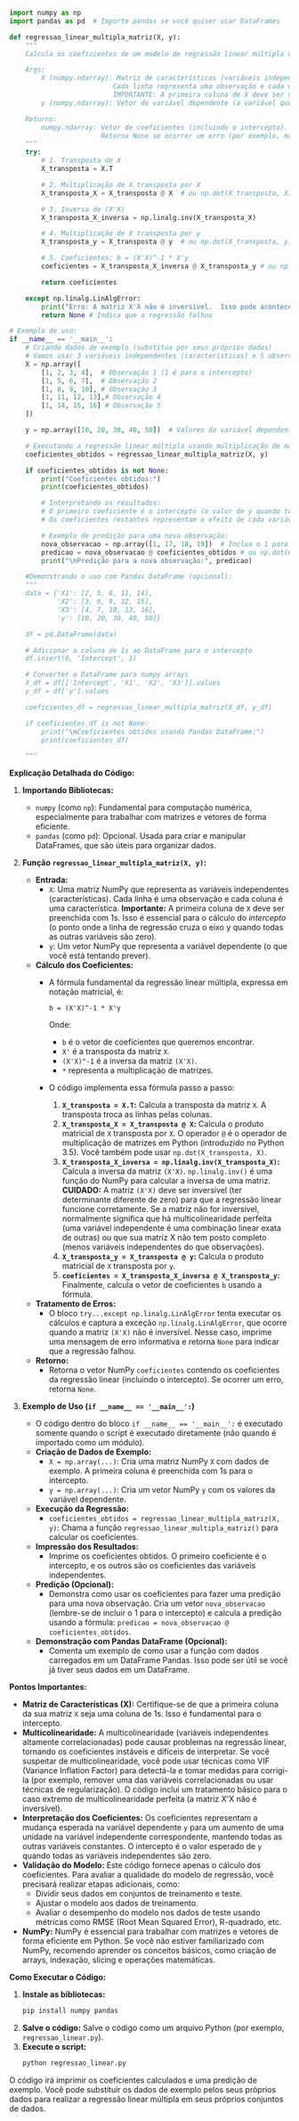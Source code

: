 ```python
import numpy as np
import pandas as pd  # Importe pandas se você quiser usar DataFrames

def regressao_linear_multipla_matriz(X, y):
    """
    Calcula os coeficientes de um modelo de regressão linear múltipla usando multiplicação de matrizes.

    Args:
        X (numpy.ndarray): Matriz de características (variáveis independentes).
                          Cada linha representa uma observação e cada coluna uma característica.
                          IMPORTANTE: A primeira coluna de X deve ser uma coluna de 1s (para o intercepto).
        y (numpy.ndarray): Vetor de variável dependente (a variável que você quer prever).

    Returns:
        numpy.ndarray: Vetor de coeficientes (incluindo o intercepto).
                       Retorna None se ocorrer um erro (por exemplo, matriz X não inversível).
    """
    try:
        # 1. Transposta de X
        X_transposta = X.T

        # 2. Multiplicação de X transposta por X
        X_transposta_X = X_transposta @ X  # ou np.dot(X_transposta, X)

        # 3. Inversa de (X'X)
        X_transposta_X_inversa = np.linalg.inv(X_transposta_X)

        # 4. Multiplicação de X transposta por y
        X_transposta_y = X_transposta @ y  # ou np.dot(X_transposta, y)

        # 5. Coeficientes: b = (X'X)^-1 * X'y
        coeficientes = X_transposta_X_inversa @ X_transposta_y # ou np.dot(X_transposta_X_inversa, X_transposta_y)

        return coeficientes

    except np.linalg.LinAlgError:
        print("Erro: A matriz X'X não é inversível.  Isso pode acontecer se houver multicolinearidade perfeita ou se X não tiver posto completo.")
        return None # Indica que a regressão falhou

# Exemplo de uso:
if __name__ == '__main__':
    # Criando dados de exemplo (substitua por seus próprios dados)
    # Vamos usar 3 variáveis independentes (características) e 5 observações
    X = np.array([
        [1, 2, 3, 4],  # Observação 1 (1 é para o intercepto)
        [1, 5, 6, 7],  # Observação 2
        [1, 8, 9, 10], # Observação 3
        [1, 11, 12, 13],# Observação 4
        [1, 14, 15, 16] # Observação 5
    ])

    y = np.array([10, 20, 30, 40, 50])  # Valores da variável dependente

    # Executando a regressão linear múltipla usando multiplicação de matrizes
    coeficientes_obtidos = regressao_linear_multipla_matriz(X, y)

    if coeficientes_obtidos is not None:
        print("Coeficientes obtidos:")
        print(coeficientes_obtidos)

        # Interpretando os resultados:
        # O primeiro coeficiente é o intercepto (o valor de y quando todas as variáveis independentes são 0).
        # Os coeficientes restantes representam o efeito de cada variável independente em y, mantendo as outras constantes.

        # Exemplo de predição para uma nova observação:
        nova_observacao = np.array([1, 17, 18, 19])  # Inclua o 1 para o intercepto
        predicao = nova_observacao @ coeficientes_obtidos # ou np.dot(nova_observacao, coeficientes_obtidos)
        print("\nPredição para a nova observação:", predicao)

    #Demonstrando o uso com Pandas DataFrame (opcional):
    """
    data = {'X1': [2, 5, 8, 11, 14],
            'X2': [3, 6, 9, 12, 15],
            'X3': [4, 7, 10, 13, 16],
            'y': [10, 20, 30, 40, 50]}

    df = pd.DataFrame(data)

    # Adicionar a coluna de 1s ao DataFrame para o intercepto
    df.insert(0, 'Intercept', 1)

    # Converter o DataFrame para numpy arrays
    X_df = df[['Intercept', 'X1', 'X2', 'X3']].values
    y_df = df['y'].values

    coeficientes_df = regressao_linear_multipla_matriz(X_df, y_df)

    if coeficientes_df is not None:
        print("\nCoeficientes obtidos usando Pandas DataFrame:")
        print(coeficientes_df)

    """
```

**Explicação Detalhada do Código:**

1. **Importando Bibliotecas:**
   - `numpy` (como `np`):  Fundamental para computação numérica, especialmente para trabalhar com matrizes e vetores de forma eficiente.
   - `pandas` (como `pd`):  Opcional. Usada para criar e manipular DataFrames, que são úteis para organizar dados.

2. **Função `regressao_linear_multipla_matriz(X, y)`:**
   - **Entrada:**
     - `X`: Uma matriz NumPy que representa as variáveis independentes (características). Cada linha é uma observação e cada coluna é uma característica.  **Importante:**  A primeira coluna de `X` deve ser preenchida com 1s.  Isso é essencial para o cálculo do *intercepto* (o ponto onde a linha de regressão cruza o eixo y quando todas as outras variáveis são zero).
     - `y`: Um vetor NumPy que representa a variável dependente (o que você está tentando prever).
   - **Cálculo dos Coeficientes:**
     - A fórmula fundamental da regressão linear múltipla, expressa em notação matricial, é:
       ```
       b = (X'X)^-1 * X'y
       ```
       Onde:
         - `b` é o vetor de coeficientes que queremos encontrar.
         - `X'` é a transposta da matriz `X`.
         - `(X'X)^-1` é a inversa da matriz `(X'X)`.
         - `*` representa a multiplicação de matrizes.

     - O código implementa essa fórmula passo a passo:
       1. **`X_transposta = X.T`:** Calcula a transposta da matriz `X`.  A transposta troca as linhas pelas colunas.
       2. **`X_transposta_X = X_transposta @ X`:**  Calcula o produto matricial de `X` transposta por `X`.  O operador `@`  é o operador de multiplicação de matrizes em Python (introduzido no Python 3.5).  Você também pode usar `np.dot(X_transposta, X)`.
       3. **`X_transposta_X_inversa = np.linalg.inv(X_transposta_X)`:** Calcula a inversa da matriz `(X'X)`.  `np.linalg.inv()` é uma função do NumPy para calcular a inversa de uma matriz. **CUIDADO:** A matriz `(X'X)` deve ser inversível (ter determinante diferente de zero) para que a regressão linear funcione corretamente. Se a matriz não for inversível, normalmente significa que há multicolinearidade perfeita (uma variável independente é uma combinação linear exata de outras) ou que sua matriz X não tem posto completo (menos variáveis independentes do que observações).
       4. **`X_transposta_y = X_transposta @ y`:** Calcula o produto matricial de `X` transposta por `y`.
       5. **`coeficientes = X_transposta_X_inversa @ X_transposta_y`:**  Finalmente, calcula o vetor de coeficientes `b` usando a fórmula.
   - **Tratamento de Erros:**
     - O bloco `try...except np.linalg.LinAlgError` tenta executar os cálculos e captura a exceção `np.linalg.LinAlgError`, que ocorre quando a matriz `(X'X)` não é inversível.  Nesse caso, imprime uma mensagem de erro informativa e retorna `None` para indicar que a regressão falhou.
   - **Retorno:**
     - Retorna o vetor NumPy `coeficientes` contendo os coeficientes da regressão linear (incluindo o intercepto).  Se ocorrer um erro, retorna `None`.

3. **Exemplo de Uso (`if __name__ == '__main__':`)**
   - O código dentro do bloco `if __name__ == '__main__':` é executado somente quando o script é executado diretamente (não quando é importado como um módulo).
   - **Criação de Dados de Exemplo:**
     - `X = np.array(...)`: Cria uma matriz NumPy `X` com dados de exemplo.  A primeira coluna é preenchida com 1s para o intercepto.
     - `y = np.array(...)`: Cria um vetor NumPy `y` com os valores da variável dependente.
   - **Execução da Regressão:**
     - `coeficientes_obtidos = regressao_linear_multipla_matriz(X, y)`: Chama a função `regressao_linear_multipla_matriz()` para calcular os coeficientes.
   - **Impressão dos Resultados:**
     - Imprime os coeficientes obtidos.  O primeiro coeficiente é o intercepto, e os outros são os coeficientes das variáveis independentes.
   - **Predição (Opcional):**
     - Demonstra como usar os coeficientes para fazer uma predição para uma nova observação.  Cria um vetor `nova_observacao` (lembre-se de incluir o 1 para o intercepto) e calcula a predição usando a fórmula: `predicao = nova_observacao @ coeficientes_obtidos`.
   - **Demonstração com Pandas DataFrame (Opcional):**
     - Comenta um exemplo de como usar a função com dados carregados em um DataFrame Pandas.  Isso pode ser útil se você já tiver seus dados em um DataFrame.

**Pontos Importantes:**

* **Matriz de Características (X):** Certifique-se de que a primeira coluna da sua matriz `X` seja uma coluna de 1s.  Isso é fundamental para o intercepto.
* **Multicolinearidade:** A multicolinearidade (variáveis independentes altamente correlacionadas) pode causar problemas na regressão linear, tornando os coeficientes instáveis e difíceis de interpretar. Se você suspeitar de multicolinearidade, você pode usar técnicas como VIF (Variance Inflation Factor) para detectá-la e tomar medidas para corrigi-la (por exemplo, remover uma das variáveis correlacionadas ou usar técnicas de regularização).  O código inclui um tratamento básico para o caso extremo de multicolinearidade perfeita (a matriz X'X não é inversível).
* **Interpretação dos Coeficientes:** Os coeficientes representam a mudança esperada na variável dependente `y` para um aumento de uma unidade na variável independente correspondente, mantendo todas as outras variáveis constantes.  O intercepto é o valor esperado de `y` quando todas as variáveis independentes são zero.
* **Validação do Modelo:** Este código fornece apenas o cálculo dos coeficientes.  Para avaliar a qualidade do modelo de regressão, você precisará realizar etapas adicionais, como:
    - Dividir seus dados em conjuntos de treinamento e teste.
    - Ajustar o modelo aos dados de treinamento.
    - Avaliar o desempenho do modelo nos dados de teste usando métricas como RMSE (Root Mean Squared Error), R-quadrado, etc.
* **NumPy:** NumPy é essencial para trabalhar com matrizes e vetores de forma eficiente em Python. Se você não estiver familiarizado com NumPy, recomendo aprender os conceitos básicos, como criação de arrays, indexação, slicing e operações matemáticas.

**Como Executar o Código:**

1. **Instale as bibliotecas:**
   ```bash
   pip install numpy pandas
   ```
2. **Salve o código:** Salve o código como um arquivo Python (por exemplo, `regressao_linear.py`).
3. **Execute o script:**
   ```bash
   python regressao_linear.py
   ```

O código irá imprimir os coeficientes calculados e uma predição de exemplo.  Você pode substituir os dados de exemplo pelos seus próprios dados para realizar a regressão linear múltipla em seus próprios conjuntos de dados.
